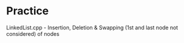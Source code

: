 # Practice
LinkedList.cpp  - Insertion, Deletion & Swapping (1st and last node not considered) of nodes
